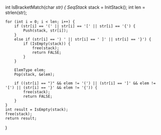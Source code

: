 int IsBracketMatch(char *str) {
    SeqStack* stack = InitStack();
    int len = strlen(str);
    
    for (int i = 0; i < len; i++) {
        if (str[i] == '(' || str[i] == '[' || str[i] == '{') {
            Push(stack, str[i]);
        }
        else if (str[i] == ') ' || str[i] == ' ]' || str[i] == '}') {
            if (IsEmpty(stack)) {
                free(stack);
                return FALSE;
            }
        }

        ElemType elem;
        Pop(stack, &elem);

        if ((str[i] == ")" && elem != '(') || (str[i] == ']' && elem != '[') || (str[i] == '}' && elem != '{')) {
            free(stack);
            return FALSE;
        }
    }
    int result = IsEmpty(stack);
    free(stack);
    return result;
}